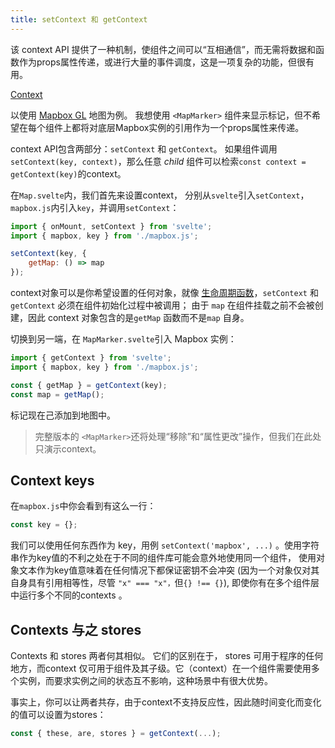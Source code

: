 ```yaml
---
title: setContext 和 getContext
---
```


该 context API 提供了一种机制，使组件之间可以“互相通信”，而无需将数据和函数作为props属性传递，或进行大量的事件调度，这是一项复杂的功能，但很有用。

[Context](https://juejin.im/post/5c35de4ef265da61776c2961)

以使用 [Mapbox GL](https://docs.mapbox.com/mapbox-gl-js/overview/) 地图为例。 我想使用 `<MapMarker>` 组件来显示标记，但不希望在每个组件上都将对底层Mapbox实例的引用作为一个props属性来传递。

context API包含两部分：`setContext` 和 `getContext`。 如果组件调用 `setContext(key, context)`，那么任意 *child* 组件可以检索`const context = getContext(key)`的context。

在`Map.svelte`内，我们首先来设置context， 分别从`svelte`引入`setContext`，`mapbox.js`内引入`key`，并调用`setContext`：

```js
import { onMount, setContext } from 'svelte';
import { mapbox, key } from './mapbox.js';

setContext(key, {
	getMap: () => map
});
```

context对象可以是你希望设置的任何对象，就像 [生命周期函数](tutorial/onmount)，`setContext` 和`getContext` 必须在组件初始化过程中被调用； 由于 `map` 在组件挂载之前不会被创建，因此 context 对象包含的是`getMap` 函数而不是`map` 自身。

切换到另一端，在 `MapMarker.svelte`引入 Mapbox 实例：

```js
import { getContext } from 'svelte';
import { mapbox, key } from './mapbox.js';

const { getMap } = getContext(key);
const map = getMap();
```

标记现在己添加到地图中。

> 完整版本的 `<MapMarker>`还将处理“移除”和“属性更改”操作，但我们在此处只演示context。

## Context keys

在`mapbox.js`中你会看到有这么一行：

```js
const key = {};
```

我们可以使用任何东西作为 key，用例 `setContext('mapbox', ...)` 。使用字符串作为key值的不利之处在于不同的组件库可能会意外地使用同一个组件， 使用对象文本作为key值意味着在任何情况下都保证密钥不会冲突 (因为一个对象仅对其自身具有引用相等性，尽管 `"x" === "x"，`但`{} !== {}`), 即使你有在多个组件层中运行多个不同的contexts 。

## Contexts 与之 stores

Contexts 和 stores 两者何其相似。 它们的区别在于， stores 可用于程序的任何地方，而context 仅可用于组件及其子级。它（context）在一个组件需要使用多个实例，而要求实例之间的状态互不影响，这种场景中有很大优势。

事实上，你可以让两者共存，由于context不支持反应性，因此随时间变化而变化的值可以设置为stores：

```js
const { these, are, stores } = getContext(...);
```
